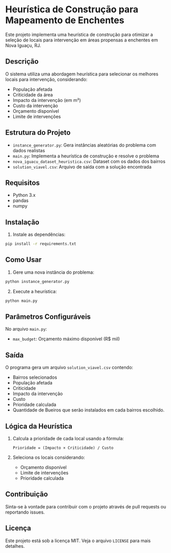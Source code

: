 # Heurística de Construção para Mapeamento de Enchentes

Este projeto implementa uma heurística de construção para otimizar a seleção de locais para intervenção em áreas propensas a enchentes em Nova Iguaçu, RJ.

## Descrição

O sistema utiliza uma abordagem heurística para selecionar os melhores locais para intervenção, considerando:

- População afetada
- Criticidade da área
- Impacto da intervenção (em m²)
- Custo da intervenção
- Orçamento disponível
- Limite de intervenções

## Estrutura do Projeto

- `instance_generator.py`: Gera instâncias aleatórias do problema com dados realistas
- `main.py`: Implementa a heurística de construção e resolve o problema
- `nova_iguacu_dataset_heuristica.csv`: Dataset com os dados dos bairros
- `solution_viavel.csv`: Arquivo de saída com a solução encontrada

## Requisitos

- Python 3.x
- pandas
- numpy

## Instalação

1. Instale as dependências:

```bash
pip install -r requirements.txt
```

## Como Usar

1. Gere uma nova instância do problema:

```bash
python instance_generator.py
```

2. Execute a heurística:

```bash
python main.py
```

## Parâmetros Configuráveis

No arquivo `main.py`:

- `max_budget`: Orçamento máximo disponível (R$ mil)

## Saída

O programa gera um arquivo `solution_viavel.csv` contendo:

- Bairros selecionados
- População afetada
- Criticidade
- Impacto da intervenção
- Custo
- Prioridade calculada
- Quantidade de Bueiros que serão instalados em cada bairros escolhido.

## Lógica da Heurística

1. Calcula a prioridade de cada local usando a fórmula:

   ```
   Prioridade = (Impacto × Criticidade) / Custo
   ```
2. Seleciona os locais considerando:

   - Orçamento disponível
   - Limite de intervenções
   - Prioridade calculada

## Contribuição

Sinta-se à vontade para contribuir com o projeto através de pull requests ou reportando issues.

## Licença

Este projeto está sob a licença MIT. Veja o arquivo `LICENSE` para mais detalhes.
